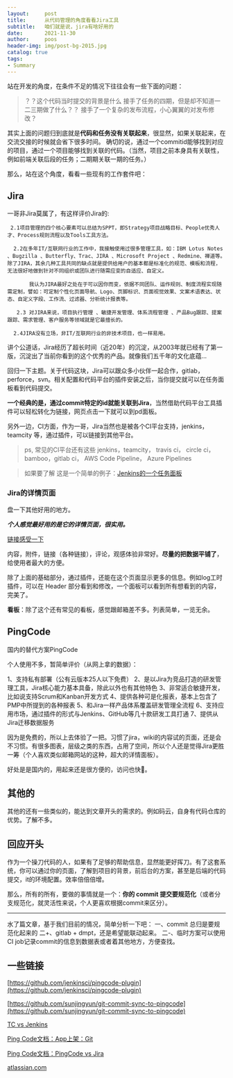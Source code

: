 ```yaml
---
layout:     post
title:      从代码管理的角度看看Jira工具
subtitle:   咱们就是说，jira有啥好用的
date:       2021-11-30
author:     poos
header-img: img/post-bg-2015.jpg
catalog: true
tags:
- Summary
---
```




站在开发的角度，在条件不足的情况下往往会有一些下面的问题：
> ？？这个代码当时提交的背景是什么
> 接手了任务的四期，但是却不知道一二三期做了什么？？
> 接手了一个复杂的发布流程，小心翼翼的对发布修改？

其实上面的问题归到底就是**代码和任务没有关联起来**，很显然，如果关联起来，在交流交接的时候就会省下很多时间。
确切的说，通过一个commitid能够找到对应的项目，通过一个项目能够找到关联的代码。（当然，项目之前本身具有关联性，例如前端关联后段的任务；二期期关联一期的任务。）

那么，站在这个角度，看看一些现有的工作套件吧：

## Jira

一哥非Jira莫属了，有这样评价Jira的:

```
 2.1项目管理的四个核心要素可以总结为SPPT，即Strategy项目战略目标、People优秀人才、Process规则流程以及Tools工具方法。

  2.2在多年IT/互联网行业的工作中，我接触使用过很多管理工具，如：IBM Lotus Notes 、Bugzilla 、Butterfly、Trac、JIRA 、Microsoft Project 、Redmine、禅道等。除了JIRA，其余几种工具共同的缺点就是提供给用户的基本都是标准化的规范、模板和流程，无法很好地做到针对不同组织或团队进行随需应变的自适应、自定义。

       我认为JIRA最好之处在于可以因你而变，依据不同团队、运作规则、制度流程实现随需定制，譬如：可定制个性化页面导航、Logo、页脚标识、页面视觉效果、文案术语表达、状态、自定义字段、工作流、过滤器、分析统计报表等。

   2.3 对JIRA来说，项目执行管理 、敏捷开发管理、体系流程管理 、产品Bug跟踪、提案跟踪、需求管理、客户服务等领域就是它最擅长的。

  2.4JIRA没有立场，非IT/互联网行业的非技术项目，也一样易用。
```

讲个公道话，Jira经历了超长时间（近20年）的沉淀，从2003年就已经有了第一版，沉淀出了当前你看到的这个优秀的产品。就像我们五千年的文化底蕴...


回归一下主题。关于代码这块，Jira可以跟众多小伙伴一起合作，gitlab，perforce，svn。相关配置和代码平台的插件安装之后，当你提交就可以在任务面板看到代码提交。

**一个经典的是，通过commit特定的id就能关联到Jira**，当然借助代码平台工具插件可以轻松转化为链接，网页点击一下就可以到pd面板。

另外一边，CI方面，作为一哥，Jira当然也是被各个CI平台支持，jenkins，teamcity 等，通过插件，可以链接到其他平台。

> ps, 常见的CI平台还有这些 jenkins，teamcity， travis ci， circle ci，bamboo，gitlab ci， AWS Code Pipeline， Azure Pipelines

> 如果要了解  这是一个简单的例子：[Jenkins的一个任务面板](https://blog.csdn.net/liqing0013/article/details/80694893)



### Jira的详情页面

盘一下其他好用的地方。

***个人感觉最好用的是它的详情页面，很实用。***

[链接感受一下](https://issues.jenkins.io/browse/JENKINS-64347)

内容，附件，链接（各种链接），评论，观感体验非常好。**尽量的把数据平铺了**，给使用者最大的方便。

除了上面的基础部分，通过插件，还能在这个页面显示更多的信息。例如log工时插件，可以在 Header 部分看到和修改，一个面板可以看到所有想看到的内容，完美了。


**看板**：除了这个还有常见的看板，感觉跟邮箱差不多。列表简单，一览无余。



## PingCode

国内的替代方案PingCode

个人使用不多，暂简单评价（从网上拿的数据）：


1、支持私有部署（公有云版本25人以下免费）
2、是以Jira为竞品打造的研发管理工具，Jira核心能力基本具备，除此以外也有其他特色
3、非常适合敏捷开发，比如说支持Scrum和Kanban开发方式
4、提供各种可是化报表，基本上包含了PMP中所提到的各种报表
5、和Jira一样产品体系覆盖研发管理全流程
6、支持应用市场，通过插件的形式与Jenkins、GitHub等几十款研发工具打通
7、提供从Jira迁移数据服务

因为是免费的，所以上去体验了一把。习惯了jira，wiki的内容试的页面，还是会不习惯。有很多图表，层级之类的东西，占用了空间，所以个人还是觉得Jira更胜一筹（个人喜欢类似邮箱网站的这种，超大的详情面板）。

好处是是国内的，用起来还是很方便的，访问也快🤣。

## 其他的

其他的还有一些类似的，能达到文章开头的需求的。例如码云，自身有代码仓库的优势。了解不多。

## 回应开头

作为一个操刀代码的人，如果有了足够的帮助信息，显然能更好挥刀。有了这套系统，你可以通过你的页面，了解到项目的背景，前后台的方案，甚至是后端的代码提交，it的环境配置。效率倍倍倍增。

那么，所有的所有，要做的事情就是一个：**你的 commit 提交要规范化**（或者分支规范化，就灵活性来说，个人更喜欢根据commit来区分）。

---
水了篇文章，基于我们目前的情况，简单分析一下吧：
一、commit 总归是要规范化起来的
二+、gitlab + dmpt，还是希望能联动起来。
二-、临时方案可以使用CI job记录commit的信息到数据表或者着其他地方，方便查找。






## 一些链接

[https://github.com/jenkinsci/pingcode-plugin](https://github.com/jenkinsci/pingcode-plugin)

[https://github.com/sunjingyun/git-commit-sync-to-pingcode](https://github.com/sunjingyun/git-commit-sync-to-pingcode)

[TC vs Jenkins](http://www.360doc.com/content/20/0715/10/70209069_924334076.shtml)

[Ping Code文档：App上架：Git](https://blog.csdn.net/weixin_34055910/article/details/91427232)

[Ping Code文档：PingCode vs Jira](https://pingcode.com/compare/jira)

[atlassian.com](https://support.atlassian.com)
